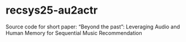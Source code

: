 # recsys25-au2actr
Source code for short paper: “Beyond the past”: Leveraging Audio and Human Memory for Sequential Music Recommendation
